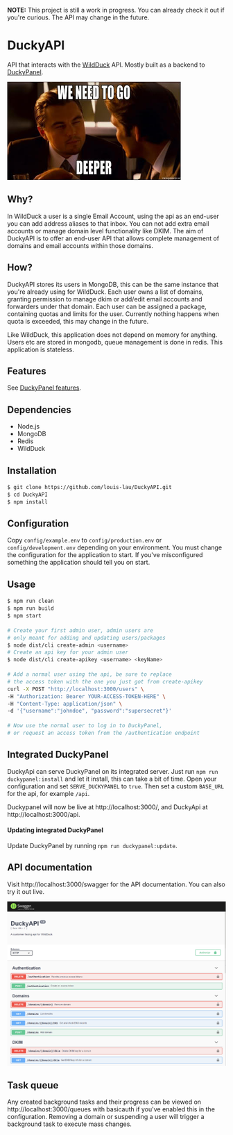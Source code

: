 __NOTE:__ This project is still a work in progress. You can already check it out if you're curious. The API may change in the future.

# DuckyAPI

API that interacts with the [WildDuck](https://github.com/nodemailer/wildduck) API. Mostly built as a backend to [DuckyPanel](https://github.com/louis-lau/DuckyPanel).


![We need to go deeper](docs/images/deeper.jpg)

## Why?
In WildDuck a user is a single Email Account, using the api as an end-user you can add address aliases to that inbox. You can not add extra email accounts or manage domain level functionality like DKIM. The aim of DuckyAPI is to offer an end-user API that allows complete management of domains and email accounts within those domains.

## How?
DuckyAPI stores its users in MongoDB, this can be the same instance that you're already using for WildDuck. Each user owns a list of domains, granting permission to manage dkim or add/edit email accounts and forwarders under that domain. Each user can be assigned a package, containing quotas and limits for the user. Currently nothing happens when quota is exceeded, this may change in the future.

Like WildDuck, this application does not depend on memory for anything. Users etc are stored in mongodb, queue management is done in redis. This application is stateless.

## Features
See [DuckyPanel features](https://github.com/louis-lau/DuckyPanel/blob/master/README.md#current-features).

## Dependencies
* Node.js
* MongoDB
* Redis
* WildDuck

## Installation
```bash
$ git clone https://github.com/louis-lau/DuckyAPI.git
$ cd DuckyAPI
$ npm install
```

## Configuration
Copy `config/example.env` to `config/production.env` or `config/development.env` depending on your environment. You must change the configuration for the application to start. If you've misconfigured something the application should tell you on start.

## Usage
```bash
$ npm run clean
$ npm run build
$ npm start

# Create your first admin user, admin users are
# only meant for adding and updating users/packages
$ node dist/cli create-admin <username>
# Create an api key for your admin user
$ node dist/cli create-apikey <username> <keyName>

# Add a normal user using the api, be sure to replace
# the access token with the one you just got from create-apikey
curl -X POST "http://localhost:3000/users" \
-H "Authorization: Bearer YOUR-ACCESS-TOKEN-HERE" \
-H "Content-Type: application/json" \
-d '{"username":"johndoe", "password":"supersecret"}'

# Now use the normal user to log in to DuckyPanel,
# or request an access token from the /authentication endpoint
```

## Integrated DuckyPanel
DuckyApi can serve DuckyPanel on its integrated server. Just run `npm run duckypanel:install` and let it install, this can take a bit of time. Open your configuration and set `SERVE_DUCKYPANEL` to `true`. Then set a custom `BASE_URL` for the api, for example `/api`.

Duckypanel will now be live at http://localhost:3000/, and DuckyApi at http://localhost:3000/api.

#### Updating integrated DuckyPanel
Update DuckyPanel by running `npm run duckypanel:update`.

## API documentation
Visit http://localhost:3000/swagger for the API documentation. You can also try it out live.

![Swagger API documentation screenshot](docs/images/swagger.png)

## Task queue
Any created background tasks and their progress can be viewed on http://localhost:3000/queues with basicauth if you've enabled this in the configuration. Removing a domain or suspending a user will trigger a background task to execute mass changes.